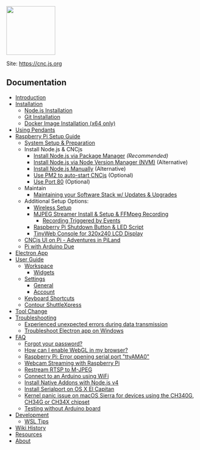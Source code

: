 [<img src="https://cnc.js.org/logo.png" width="128" height="128" />](https://cnc.js.org/)

Site: https://cnc.js.org

## Documentation
* [Introduction](https://github.com/cncjs/cncjs/wiki/Introduction)
* [Installation](https://github.com/cncjs/cncjs/wiki/Installation)
  - [Node.js Installation](https://github.com/cncjs/cncjs/wiki/Installation#nodejs-installation)
  - [Git Installation](https://github.com/cncjs/cncjs/wiki/Installation#git-installation)
  - [Docker Image Installation (x64 only)](https://github.com/cncjs/cncjs/wiki/Installation#docker-image-installation-x64-only)
* [Using Pendants](https://github.com/cncjs/cncjs/wiki/Using-Pendants)
* [Raspberry Pi Setup Guide](https://github.com/cncjs/cncjs/wiki/Setup-Guide:-Raspberry-Pi)
  - [System Setup & Preparation](https://github.com/cncjs/cncjs/wiki/Setup-Guide:-Raspberry-Pi-%7C-System-Setup-&-Preparation)
  - Install Node.js & CNCjs
    - [Install Node.js via Package Manager](https://github.com/cncjs/cncjs/wiki/Setup-Guide:-Raspberry-Pi-%7C-Install-Node.js-via-Package-Manager-*(Recommended)*) *(Recommended)*
    - [Install Node.js via Node Version Manager (NVM)](https://github.com/cncjs/cncjs/wiki/Setup-Guide:-Raspberry-Pi-%7C-Install-Node.js-via-Node-Version-Manager-(NVM)) (Alternative)
    - [Install Node.js Manually](https://github.com/cncjs/cncjs/wiki/Setup-Guide:-Raspberry-Pi-%7C-Install-Node.js-Manually) (Alternative)
    - [Use PM2 to auto-start CNCjs](https://github.com/cncjs/cncjs/wiki/Setup-Guide:-Raspberry-Pi-%7C-Auto-start-server-using-pm2-(OPTIONAL)) (Optional)
    - [Use Port 80](https://github.com/cncjs/cncjs/wiki/Setup-Guide:-Raspberry-Pi-%7C-Use-Port-80-(OPTIONAL)) (Optional)
  - Maintain
    - [Maintaining your Software Stack w/ Updates & Upgrades](https://github.com/cncjs/cncjs/wiki/Setup-Guide:-Raspberry-Pi-%7C-Maintaining-your-Software-Stack-w--Updates-&-Upgrades) 
  - Additional Setup Options:
     - [Wireless Setup](https://github.com/cncjs/cncjs/wiki/Setup-Guide:-Raspberry-Pi-%7C-Wireless-Setup)
     - [MJPEG Streamer Install & Setup & FFMpeg Recording](https://github.com/cncjs/cncjs/wiki/Setup-Guide:-Raspberry-Pi-%7C-MJPEG-Streamer-Install-&-Setup-&-FFMpeg-Recording)
       - [Recording Triggered by Events](https://github.com/cncjs/cncjs/wiki/Setup-Guide:-Raspberry-Pi-%7C-Recording-Triggered-by-Events)
     - [Raspberry Pi Shutdown Button & LED Script](https://github.com/cncjs/cncjs/wiki/Setup-Guide:-Raspberry-Pi-%7C-Raspberry-Pi-Shutdown-Button-&-LED-Script)
     - [TinyWeb Console for 320x240 LCD Display](https://github.com/cncjs/cncjs/wiki/Setup-Guide:-Raspberry-Pi-%7C-TinyWeb-Console-for-320x240-LCD-Display)
  - [CNCjs UI on Pi - Adventures in PiLand](https://github.com/cncjs/cncjs/wiki/Setup-Guide:-Raspberry-Pi-%7C-Adventures-in-PiLand)
  - [Pi with Arduino Due](https://github.com/cncjs/cncjs/wiki/Setup-Guide:-Raspberry-Pi-%7C-Pi-with-Arduino-Due)
* [Electron App](https://github.com/cncjs/cncjs/wiki/electron-app)
* [User Guide](https://github.com/cncjs/cncjs/wiki/User-Guide)
  - [Workspace](https://github.com/cncjs/cncjs/wiki/User-Guide#workspace)
    - [Widgets](https://github.com/cncjs/cncjs/wiki/User-Guide#widgets)
  - [Settings](https://github.com/cncjs/cncjs/wiki/User-Guide#settings)
    - [General](https://github.com/cncjs/cncjs/wiki/User-Guide#general)
    - [Account](https://github.com/cncjs/cncjs/wiki/User-Guide#account)
  - [Keyboard Shortcuts](https://github.com/cncjs/cncjs/wiki/User-Guide#keyboard-shortcuts)
  - [Contour ShuttleXpress](https://github.com/cncjs/cncjs/wiki/User-Guide#contour-shuttlexpress)
* [Tool Change](https://github.com/cncjs/cncjs/wiki/Tool-Change)
* [Troubleshooting](https://github.com/cncjs/cncjs/wiki/Troubleshooting)
  - [Experienced unexpected errors during data transmission](https://github.com/cncjs/cncjs/wiki/Troubleshooting#experienced-unexpected-errors-during-data-transmission)
  - [Troubleshoot Electron app on Windows](https://github.com/cncjs/cncjs/wiki/Troubleshooting#troubleshoot-electron-app-on-windows)
* [FAQ](https://github.com/cncjs/cncjs/wiki/FAQ)
  - [Forgot your password?](https://github.com/cncjs/cncjs/wiki/FAQ#forgot-your-password)
  - [How can I enable WebGL in my browser?](https://github.com/cncjs/cncjs/wiki/FAQ#how-can-i-enable-webgl-in-my-browser)
  - [Raspberry Pi: Error opening serial port "ttyAMA0"](https://github.com/cncjs/cncjs/wiki/FAQ#raspberry-pi-error-opening-serial-port-ttyama0)
  - [Webcam Streaming with Raspberry Pi](https://github.com/cncjs/cncjs/wiki/FAQ#webcam-streaming-with-raspberry-pi)
  - [Restream RTSP to M-JPEG](https://github.com/cncjs/cncjs/wiki/FAQ#restream-rtsp-to-m-jpeg)
  - [Connect to an Arduino using WiFi](https://github.com/cncjs/cncjs/wiki/FAQ#connect-to-an-arduino-using-wifi)
  - [Install Native Addons with Node.js v4](https://github.com/cncjs/cncjs/wiki/FAQ#install-native-addons-with-nodejs-v4)
  - [Install Serialport on OS X El Capitan](https://github.com/cncjs/cncjs/wiki/FAQ#install-serialport-on-os-x-el-capitan)
  - [Kernel panic issue on macOS Sierra for devices using the CH340G, CH34G or CH34X chipset](https://github.com/cncjs/cncjs/wiki/FAQ#kernel-panic-issue-on-macos-sierra-for-devices-using-the-ch340g-ch34g-or-ch34x-chipset)
  - [Testing without Arduino board](https://github.com/cncjs/cncjs/wiki/FAQ#testing-without-arduino-board)
* [Development](https://github.com/cncjs/cncjs/wiki/Development)
  - [WSL Tips](https://github.com/cncjs/cncjs/wiki/%5BDevelopment%5D-WSL-Tips)
* [Wiki History](https://github.com/cncjs/cncjs/wiki/_history)
* [Resources](https://github.com/cncjs/cncjs/wiki/Resources)
* [About](https://github.com/cncjs/cncjs/wiki/About)